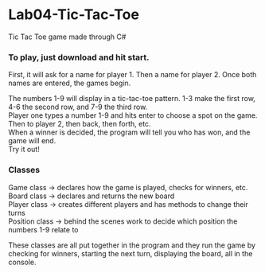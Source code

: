 # Lab04-Tic-Tac-Toe
Tic Tac Toe game made through C#

### To play, just download and hit start.
First, it will ask for a name for player 1. Then a name for player 2. Once both names are entered, the games begin.  
  
The numbers 1-9 will display in a tic-tac-toe pattern. 1-3 make the first row, 4-6 the second row, and 7-9 the third row.  
Player one types a number 1-9 and hits enter to choose a spot on the game. Then to player 2, then back, then forth, etc.  
When a winner is decided, the program will tell you who has won, and the game will end.  
Try it out!  
  
### Classes
Game class -> declares how the game is played, checks for winners, etc.  
Board class -> declares and returns the new board  
Player class -> creates different players and has methods to change their turns  
Position class -> behind the scenes work to decide which position the numbers 1-9 relate to  
  
These classes are all put together in the program and they run the game by checking for winners, starting the next turn, displaying the board, all in the console.  
